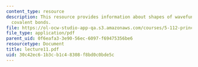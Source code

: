 ```yaml
---
content_type: resource
description: This resource provides information about shapes of wavefuntions, and
  covalent bonds.
file: https://ol-ocw-studio-app-qa.s3.amazonaws.com/courses/5-112-principles-of-chemical-science-fall-2005/30c42ec61b3cb1c48308f8bd0c0bde5c_lecture11.pdf
file_type: application/pdf
parent_uid: 0f6eafa3-3e90-56ec-6097-f69475356be6
resourcetype: Document
title: lecture11.pdf
uid: 30c42ec6-1b3c-b1c4-8308-f8bd0c0bde5c
---
```

